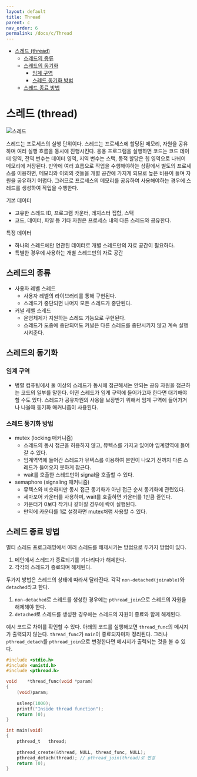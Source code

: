 ```yaml
---
layout: default
title: Thread
parent: c
nav_order: 6
permalink: /docs/c/Thread
---
```


* [스레드 (thread)](#스레드-thread)
  * [스레드의 종류](#스레드의-종류)
  * [스레드의 동기화](#스레드의-동기화)
    * [임계 구역](#임계-구역)
    * [스레드 동기화 방법](#스레드-동기화-방법)
  * [스레드 종료 방법](#스레드-종료-방법)

# 스레드 (thread)

![스레드](/TIL/docs/src/projects/philosophers/philo_07.png)  

스레드는 프로세스의 실행 단위이다. 스레드는 프로세스에 할당된 메모리, 자원을 공유하며 여러 실행 흐름을 동시에 진행시킨다. 응용 프로그램을 실행하면 코드는 코드 데이터 영역, 전역 변수는 데이터 영역, 지역 변수는 스택, 동적 할당은 힙 영역으로 나뉘어 메모리에 저장된다. 만약에 여러 흐름으로 작업을 수행해야하는 상황에서 별도의 프로세스를 이용하면, 메모리와 이외의 것들을 개별 공간에 가지게 되므로 높은 비용이 들며 자원을 공유하기 어렵다. 그러므로 프로세스의 메모리를 공유하여 사용해야하는 경우에 스레드를 생성하여 작업을 수행한다. 

기본 데이터  
  - 고유한 스레드 ID, 프로그램 카운터, 레지스터 집합, 스택
  - 코드, 데이터, 파일 등 기타 자원은 프로세스 내의 다른 스레드와 공유한다.  

특정 데이터  
  - 하나의 스레드에만 연관된 데이터로 개별 스레드만의 자료 공간이 필요하다.
  - 특별한 경우에 사용하는 개별 스레드만의 자료 공간

## 스레드의 종류
- 사용자 레벨 스레드
  - 사용자 레벨의 라이브러리를 통해 구현된다.
  - 스레드가 중단되면 나머지 모든 스레드가 중단된다.
- 커널 레벨 스레드
  - 운영체제가 지원하는 스레드 기능으로 구현된다.
  - 스레드가 도중에 중단되어도 커널은 다른 스레드를 중단시키지 않고 계속 실행시켜준다.

## 스레드의 동기화

### 임계 구역
  - 병렬 컴퓨팅에서 둘 이상의 스레드가 동시에 접근해서는 안되는 공유 자원을 접근하는 코드의 일부를 말한다. 어떤 스레드가 임계 구역에 들어가고자 한다면 대기해야 할 수도 있다. 스레드가 공유자원의 사용을 보장받기 위해서 임계 구역에 들어가거나 나올때 동기화 매커니즘이 사용된다.

### 스레드 동기화 방법
  - mutex (locking 매커니즘)
    - 스레드의 동시 접근을 허용하지 않고, 뮤텍스를 가지고 있어야 임계영역에 들어갈 수 있다.
    - 임계역역에 들어간 스레드가 뮤텍스를 이용하여 본인이 나오기 전까지 다른 스레드가 들어오지 못하게 잠근다.
    - wait를 호출한 스레드만이 signal을 호출할 수 있다.
  - semaphore (signaling 매커니즘)
    - 뮤텍스와 비슷하지만 동시 접근 동기화가 아닌 접근 순서 동기화에 관련있다.
    - 세마포어 카운터를 사용하며, wait를 호출하면 카운터를 1만큼 줄인다.
    - 카운터가 0보다 작거나 같아질 경우에 락이 실행된다.
    - 만약에 카운터를 1로 설정하면 mutex처럼 사용할 수 있다.


## 스레드 종료 방법  

멀티 스레드 프로그래밍에서 여러 스레드를 해제시키는 방법으로 두가지 방법이 있다.  
  1. 메인에서 스레드가 종료되기를 기다리다가 해제한다.
  2. 각각의 스레드가 종료되며 해제된다.

두가지 방법은 스레드의 상태에 따라서 달라진다. 각각 `non-detached(joinable)`와 `detached`라고 한다.  
  1. `non-detached`로 스레드를 생성한 경우에는 `pthread_join`으로 스레드의 자원을 해제해야 한다.  
  2. `detached`로 스레드를 생성한 경우에는 스레드의 자원이 종료와 함께 해제된다. 

예시 코드로 차이를 확인할 수 있다. 아래의 코드를 실행해보면 `thread_func`의 메시지가 출력되지 않는다. `thread_func`가 `main`이 종료되자마자 정리된다. 그러나 `pthread_detach`를 `pthread_join`으로 변경한다면 메시지가 출력되는 것을 볼 수 있다. 

```c
#include <stdio.h>
#include <unistd.h>
#include <pthread.h>

void	*thread_func(void *param)
{
	(void)param;
	
	usleep(1000);
	printf("Inside thread function");
	return (0);
}

int main(void) 
{ 
	pthread_t	thread;
	
	pthread_create(&thread, NULL, thread_func, NULL);
	pthread_detach(thread);	// pthread_join(thread)로 변경
	return (0);
}
``` 
